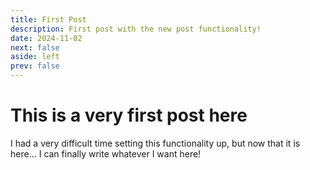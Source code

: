 ```yaml
---
title: First Post
description: First post with the new post functionality!
date: 2024-11-02
next: false
aside: left
prev: false
---
```


<Post authors="ld3z"/>

# This is a very first post here

I had a very difficult time setting this functionality up, but now that it is here... I can finally write whatever I want here!
